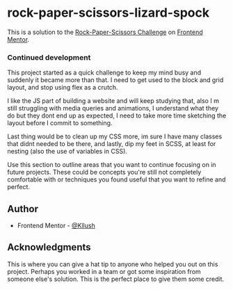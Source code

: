 # rock-paper-scissors-lizard-spock
This is a solution to the [Rock-Paper-Scissors Challenge](https://www.frontendmentor.io/challenges/rock-paper-scissors-game-pTgwgvgH) on [Frontend Mentor](https://www.frontendmentor.io/).

### Continued development

This project started as a quick challenge to keep my mind busy and suddenly it became more than that. I need to get used to the block and grid layout, and stop using flex as a crutch.

I like the JS part of building a website and will keep studying that, also I m still struggling with media queries and animations, I understand what they do but they dont end up as expected, I need to take more time sketching the layout before I commit to something.

Last thing would be to clean up my CSS more, im sure I have many classes that didnt needed to be there, and lastly, dip my feet in SCSS, at least for nesting (also the use of variables in CSS).


Use this section to outline areas that you want to continue focusing on in future projects. These could be concepts you're still not completely comfortable with or techniques you found useful that you want to refine and perfect.

## Author

- Frontend Mentor - [@Kllush](https://www.frontendmentor.io/profile/Kllush)

## Acknowledgments

This is where you can give a hat tip to anyone who helped you out on this project. Perhaps you worked in a team or got some inspiration from someone else's solution. This is the perfect place to give them some credit.
